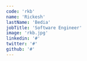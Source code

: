 ```yaml
---
code: 'rkb'
name: 'Rickesh'
lastName: 'Bedia'
jobTitle: 'Software Engineer'
image: 'rkb.jpg'
linkedin: '#'
twitter: '#'
github: '#'
---
```

